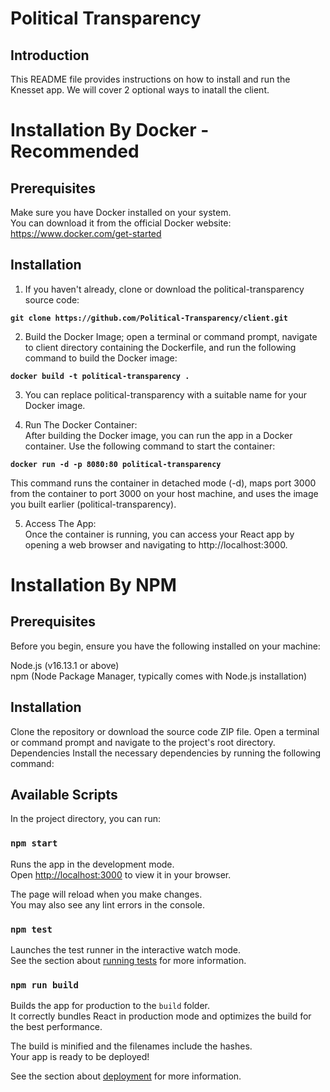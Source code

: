 # Political Transparency

## Introduction
This README file provides instructions on how to install and run the Knesset app. We will cover 2 optional ways to inatall the client.

# Installation By Docker - Recommended

## Prerequisites
Make sure you have Docker installed on your system. <br>
You can download it from the official Docker website: https://www.docker.com/get-started

## Installation
1. If you haven't already, clone or download the political-transparency source code:
   
**`
git clone https://github.com/Political-Transparency/client.git
`**

2. Build the Docker Image; 
open a terminal or command prompt, navigate to client directory containing the Dockerfile, and run the following command to build the Docker image: <br>

**`
docker build -t political-transparency .
`**

3. You can replace political-transparency with a suitable name for your Docker image.

4. Run The Docker Container:<br>
After building the Docker image, you can run the app in a Docker container. Use the following command to start the container:

**`docker run -d -p 8080:80 political-transparency`**

This command runs the container in detached mode (-d), maps port 3000 from the container to port 3000 on your host machine, and uses the image you built earlier (political-transparency).

5. Access The App:<br>
Once the container is running, you can access your React app by opening a web browser and navigating to http://localhost:3000.

# Installation By NPM

## Prerequisites
Before you begin, ensure you have the following installed on your machine:

Node.js (v16.13.1 or above)<br>
npm (Node Package Manager, typically comes with Node.js installation)

## Installation
Clone the repository or download the source code ZIP file.
Open a terminal or command prompt and navigate to the project's root directory.
Dependencies
Install the necessary dependencies by running the following command:
## Available Scripts

In the project directory, you can run:

### `npm start`

Runs the app in the development mode.\
Open [http://localhost:3000](http://localhost:3000) to view it in your browser.

The page will reload when you make changes.\
You may also see any lint errors in the console.

### `npm test`

Launches the test runner in the interactive watch mode.\
See the section about [running tests](https://facebook.github.io/create-react-app/docs/running-tests) for more information.

### `npm run build`

Builds the app for production to the `build` folder.\
It correctly bundles React in production mode and optimizes the build for the best performance.

The build is minified and the filenames include the hashes.\
Your app is ready to be deployed!

See the section about [deployment](https://facebook.github.io/create-react-app/docs/deployment) for more information.
